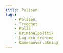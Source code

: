 ```yaml
---
title: Polisen
tags:
    - Polisen
    - Trygghet
    - Polis
    - Kriminalpolitik
    - Lag och ordning
    - Kameraövervakning
---
```

